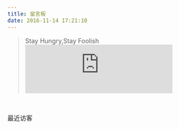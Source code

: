 ```yaml
---
title: 留言板
date: 2016-11-14 17:21:10
---
```

<blockquote class="blockquote-center">
    Stay Hungry,Stay Foolish
    <embed src="http://music.163.com/outchain/player?type=1&id=27955653 &auto=1&height=90" border="0"  marginheight="0" width=330 height=110></embed> 
   <!--  <embed src="http://ofyfogrgx.bkt.clouddn.com//blog/Apple%20&%20Stone%20-%20Lost.mp3" autostart="true" loop="true" width="330" height="110"></embed>-->
</blockquote>
<br/>

<span id="yu-2">最近访客</span>
<div class="ds-recent-visitors" data-num-items="39" data-avatar-size="40" id="ds-recent-visitors"></div>
<br/>
